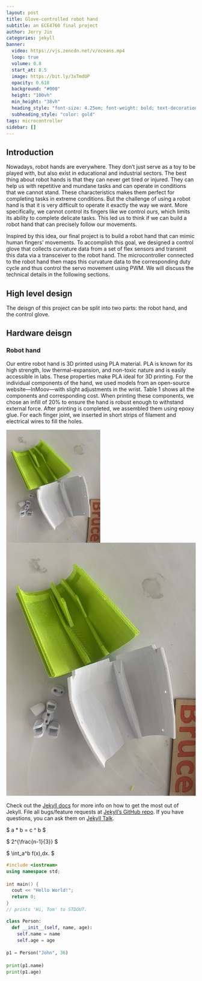 ```yaml
---
layout: post
title: Glove-controlled robot hand
subtitle: an ECE4760 final project
author: Jerry Jin
categories: jekyll
banner:
  video: https://vjs.zencdn.net/v/oceans.mp4
  loop: true
  volume: 0.8
  start_at: 8.5
  image: https://bit.ly/3xTmdUP
  opacity: 0.618
  background: "#000"
  height: "100vh"
  min_height: "38vh"
  heading_style: "font-size: 4.25em; font-weight: bold; text-decoration: underline"
  subheading_style: "color: gold"
tags: microcontroller 
sidebar: []
---
```


## Introduction

Nowadays, robot hands are everywhere. They don’t just serve as a toy to be played with, but also exist in educational and industrial sectors. The best thing about robot hands is that they can never get tired or injured. They can help us with repetitive and mundane tasks and can operate in conditions that we cannot stand. These characteristics makes them perfect for completing tasks in extreme conditions. But the challenge of using a robot hand is that it is very difficult to operate it exactly the way we want. More specifically, we cannot control its fingers like we control ours, which limits its ability to complete delicate tasks. This led us to think if we can build a robot hand that can precisely follow our movements. 

Inspired by this idea, our final project is to build a robot hand that can mimic human fingers' movements. To accomplish this goal, we designed a control glove that collects curvature data from a set of flex sensors and transmit this data via a transceiver to the robot hand. The microcontroller connected to the robot hand then maps this curvature data to the corresponding duty cycle and thus control the servo movement using PWM. We will discuss the technical details in the following sections.


## High level design
The deisgn of this project can be split into two parts: the robot hand, and the control glove. 

## Hardware deisgn

### Robot hand
Our entire robot hand is 3D printed using PLA material. PLA is known for its high strength, low thermal-expansion, and non-toxic nature and is easily accessible in labs. These properties make PLA ideal for 3D printing. For the individual components of the hand, we used models from an open-source website—InMoov—with slight adjustments in the wrist. Table 1 shows all the components and corresponding cost. When printing these components, we chose an infill of 20% to ensure the hand is robust enough to withstand external force. After printing is completed, we assembled them using epoxy glue. For each finger joint, we inserted in short strips of filament and electrical wires to fill the holes. 



<img align="left" src="https://raw.githubusercontent.com/404coderCN/ece4760_final_project/gh-pages/assets/images/banners/hand1.jpg" width="250" height="300"> ![](https://raw.githubusercontent.com/404coderCN/ece4760_final_project/gh-pages/assets/images/banners/hand1.jpg)

<!-- <img src="{{ "/assets/images/banners/hand1.jpg" | prepend: site.baseurl | prepend: site.url}}" height="300" width="250"alt="printed parts" />
<img src="{{ "/assets/images/banners/hand2.jpg" | prepend: site.baseurl | prepend: site.url}}" height="300" width="250"alt="partly assembled" />
<img src="{{ "/assets/images/banners/hand3.jpg" | prepend: site.baseurl | prepend: site.url}}" height="300" width="250"alt="assembled hand" /> -->



Check out the [Jekyll docs][jekyll-docs] for more info on how to get the most out of Jekyll. File all bugs/feature requests at [Jekyll’s GitHub repo][jekyll-gh]. If you have questions, you can ask them on [Jekyll Talk][jekyll-talk].

[jekyll-docs]: https://jekyllrb.com/docs/home
[jekyll-gh]: https://github.com/jekyll/jekyll
[jekyll-talk]: https://talk.jekyllrb.com/

$ a \* b = c ^ b $

$ 2^{\frac{n-1}{3}} $

$ \int_a^b f(x)\,dx. $

```cpp
#include <iostream>
using namespace std;

int main() {
  cout << "Hello World!";
  return 0;
}
// prints 'Hi, Tom' to STDOUT.
```

```python
class Person:
  def __init__(self, name, age):
    self.name = name
    self.age = age

p1 = Person("John", 36)

print(p1.name)
print(p1.age)
```
